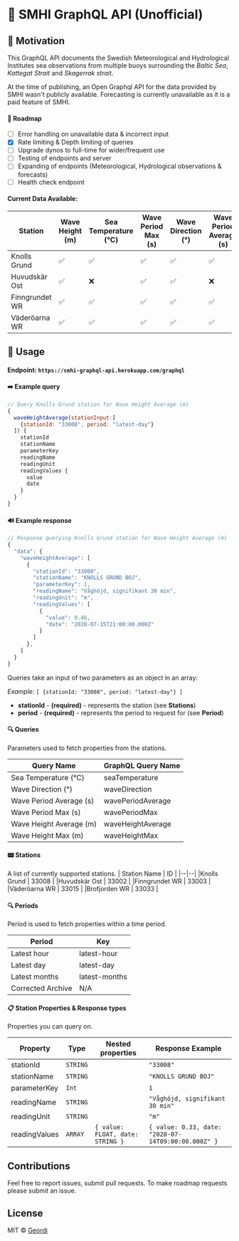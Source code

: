 # 🌊 SMHI GraphQL API (Unofficial)

## 🙌 Motivation

This GraphQL API documents the Swedish Meteorological and Hydrological Institutes sea observations from multiple buoys surrounding the _Baltic Sea_, _Kattegat Strait_ and _Skagerrak strait_.

At the time of publishing, an Open Graphql API for the data provided by SMHI wasn't publicly available. Forecasting is currently unavailable as it is a paid feature of SMHI.

#### 🚧 Roadmap

- [ ] Error handling on unavailable data & incorrect input
- [x] Rate limiting & Depth limiting of queries
- [ ] Upgrade dynos to full-time for wider/frequent use
- [ ] Testing of endpoints and server
- [ ] Expanding of endpoints (Meteorological, Hydrological observations & forecasts)
- [ ] Health check endpoint

#### Current Data Available:

| Station        | Wave Height (m) | Sea Temperature (°C) | Wave Period Max (s) | Wave Direction (°) | Wave Period Average (s) | Wave Height Max (m) |
| -------------- | --------------- | -------------------- | ------------------- | ------------------ | ----------------------- | ------------------- |
| Knolls Grund   | ✅              | ✅                   | ✅                  | ✅                 | ✅                      | ✅                  |
| Huvudskär Ost  | ✅              | ❌                   | ✅                  | ✅                 | ❌                      | ✅                  |
| Finngrundet WR | ✅              | ✅                   | ✅                  | ✅                 | ✅                      | ✅                  |
| Väderöarna WR  | ✅              | ✅                   | ✅                  | ✅                 | ✅                      | ✅                  |

## 🔧 Usage

#### Endpoint: `https://smhi-graphql-api.herokuapp.com/graphql`

#### ➡️ Example query

```javascript
// Query Knolls Grund station for Wave Height Average (m)
{
  waveHeightAverage(stationInput:[
    {stationId: "33008", period: "latest-day"}
  ]) {
    stationId
    stationName
    parameterKey
    readingName
    readingUnit
    readingValues {
      value
      date
    }
  }
}
```

#### 🔊 Example response

```javascript
// Response querying Knolls Grund station for Wave Height Average (m)
{
  "data": {
    "waveHeightAverage": [
      {
        "stationId": "33008",
        "stationName": "KNOLLS GRUND BOJ",
        "parameterKey": 1,
        "readingName": "Våghöjd, signifikant 30 min",
        "readingUnit": "m",
        "readingValues": [
          {
            "value": 0.46,
            "date": "2020-07-15T21:00:00.000Z"
          }
        ]
      },
    ]
  }
}
```

Queries take an input of two parameters as an object in an array:

_Example:_ `[ {stationId: "33008", period: "latest-day"} ]`

- **stationId** - **(required)** - represents the station (see **Stations**)
- **period** - **(required)** - represents the period to request for (see **Period**)

#### 🔍 Queries

Parameters used to fetch properties from the stations.

| Query Name              | GraphQL Query Name |
| ----------------------- | ------------------ |
| Sea Temperature (°C)    | seaTemperature     |
| Wave Direction (°)      | waveDirection      |
| Wave Period Average (s) | wavePeriodAverage  |
| Wave Period Max (s)     | wavePeriodMax      |
| Wave Height Average (m) | waveHeightAverage  |
| Wave Height Max (m)     | waveHeightMax      |

#### 📟 Stations

A list of currently supported stations.
| Station Name | ID |
|--|--|
|Knolls Grund | 33008 |
|Huvudskär Ost | 33002 |
|Finngrundet WR | 33003 |
|Väderöarna WR | 33015 |
|Brofjorden WR | 33033 |

#### 🔍 Periods

Period is used to fetch properties within a time period.

| Period            | Key           |
| ----------------- | ------------- |
| Latest hour       | latest-hour   |
| Latest day        | latest-day    |
| Latest months     | latest-months |
| Corrected Archive | N/A           |

#### 📋 Station Properties & Response types

Properties you can query on.

| Property      | Type     | Nested properties                | Response Example                                    |
| ------------- | -------- | -------------------------------- | --------------------------------------------------- |
| stationId     | `STRING` |                                  | `"33008"`                                           |
| stationName   | `STRING` |                                  | `"KNOLLS GRUND BOJ"`                                |
| parameterKey  | `Int`    |                                  | `1`                                                 |
| readingName   | `STRING` |                                  | `"Våghöjd, signifikant 30 min"`                     |
| readingUnit   | `STRING` |                                  | `"m"`                                               |
| readingValues | `ARRAY`  | `{ value: FLOAT, date: STRING }` | `{ value: 0.33, date: "2020-07-14T09:00:00.000Z" }` |

## Contributions

Feel free to report issues, submit pull requests. To make roadmap requests please submit an issue.

## License

MIT © [Geordi](https://twitter.com/geordidearns)

